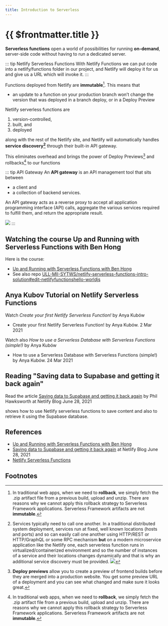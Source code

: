 ```yaml
---
title: Introduction to Serverless
---
```

# {{ $frontmatter.title }}

**Serverless functions** open a world of possibilities for running **on-demand**, server-side code without having to run a dedicated server. 

::: tip Netlify Serverless Functions
With Netlify Functions we can put code into a netlify/functions folder in our project, and Netlify will deploy it for us and give us a URL which will invoke it.
:::

Functions deployed from Netlify are **immutable**[^2]. This means that 

* an update to a function on your production branch won’t change the version that was deployed in a branch deploy, or in a Deploy Preview

Netlify serverless functions are 

1. version-controlled, 
2. built, and 
3. deployed 
 
along with the rest of the Netlify site, and Netlify will automatically handles **service discovery[^service-discovery]** through their built-in API gateway. 

This eliminates overhead and brings the power of Deploy Previews[^1] and rollbacks[^2] to our functions

::: tip API Gateway
An **API gateway** is an API management tool that sits between 
* a client and 
* a collection of backend services. 
 
An API gateway acts as a reverse proxy to accept all application programming interface (API) calls, aggregate the various services required to fulfill them, and return the appropriate result.

![](/images/api-gateway.png)
:::

## Watching the course Up and Running with Serverless Functions with Ben Hong

Here is the course:

* [Up and Running with Serverless Functions with Ben Hong](https://explorers.netlify.com/learn/up-and-running-with-serverless-functions)
* See also repo [ULL-MII-SYTWS/netlify-serverless-functions-intro-solution#edit-netlifyfunctionshello-worldjs](https://github.com/ULL-MII-SYTWS/netlify-serverless-functions-intro-solution#edit-netlifyfunctionshello-worldjs)


## Anya Kubov Tutorial on Netlify Serverless Functions

Watch  *Create your first Netlify Serverless Function!* by Anya Kubów

* Create your first Netlify Serverless Function! by Anya Kubów. 2 Mar 2021 
  
  <youtube id="n_KASTN0gUE"></youtube>


Watch also *How to use a Serverless Database with Serverless Functions (simple!)* by Anya Kubów

* How to use a Serverless Database with Serverless Functions (simple!) by Anya Kubów.  24 Mar 2021 
  
  <youtube id="4JK1XmqLqnw"></youtube> 

## Reading "Saving data to Supabase and getting it back again"

Read the article [Saving data to Supabase and getting it back again](https://www.netlify.com/blog/2021/06/28/saving-data-to-supabase-and-getting-it-back-again/) by Phil Hawksworth at Netlify Blog June 28, 2021

shows how to use Netlify serverless functions to save content and also to retrieve it using the Supabase database.

## References

* [Up and Running with Serverless Functions with Ben Hong](https://explorers.netlify.com/learn/up-and-running-with-serverless-functions)
* [Saving data to Supabase and getting it back again](https://www.netlify.com/blog/2021/06/28/saving-data-to-supabase-and-getting-it-back-again/) at Netlify Blog June 28, 2021
* [Netlify Serverless Functions](https://docs.netlify.com/functions/overview/?_ga=2.94572636.1599880915.1669995646-1446704997.1668527962)

## Footnotes

[^1]:  **Deploy previews** allow you to create a preview of frontend builds before they are merged into a production website. You get some preview URL of a deployment and you can see what changed and make sure it looks great.
[^2]: In traditional web apps, when we need to **rollback**, we simply fetch the .zip artifact file from a previous build, upload and unzip.  There are reasons why we cannot apply this  rollback strategy to Serverless Framework applications. Serverless Framework artifacts are not **immutable**.
[^service-discovery]: Services typically need to call one another.
In a traditional distributed system deployment, services run at fixed, well known locations (hosts and ports) and so can easily call one another using HTTP/REST or HTTP/GraphQL or some RPC mechanism **but** on a modern microservice application like the Netlify one, each serverless function  runs in virtualized/containerized environment and so the number of instances of a service and their locations changes dynamically and that is why an additional service discovery must be provided. [![](/images/discovery-problem.jpg)](https://microservices.io/patterns/client-side-discovery.html)
